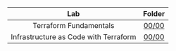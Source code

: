 | Lab | Folder |
| :-: | :----: |
| Terraform Fundamentals | [00/00](00/00) |
| Infrastructure as Code with Terraform | [00/00](00/00) |
